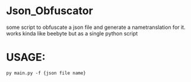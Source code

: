 # Json_Obfuscator
some script to obfuscate a json file and generate a nametranslation for it. works kinda like beebyte but as a single python script


# USAGE:
``py main.py -f {json file name}``

